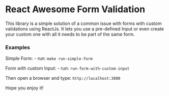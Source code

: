# React Awesome Form Validation

This library is a simple solution of a common issue with forms with custom validations using ReactJs. It lets you use a pre-defined Input or even create your custom one with all it needs to be part of the same form.

### Examples
Simple Form: 
    - run: `make run-simple-form`

Form with custom Input: 
    - run: `run-form-with-custom-input`

Then open a browser and type: `http://localhost:3000`

Hope you enjoy it!
